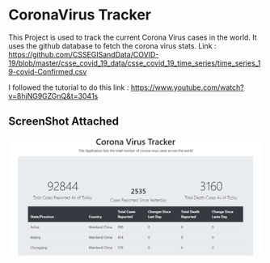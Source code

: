 # CoronaVirus Tracker
This Project is used to track the current Corona Virus cases in the world.
It uses the github database to fetch the corona virus stats.
Link : https://github.com/CSSEGISandData/COVID-19/blob/master/csse_covid_19_data/csse_covid_19_time_series/time_series_19-covid-Confirmed.csv

I followed the tutorial to do this link : https://www.youtube.com/watch?v=8hjNG9GZGnQ&t=3041s

<h2>ScreenShot Attached</h2>

![Image](https://raw.githubusercontent.com/Aashish-Anand/corona-tracker/master/screeenshot.png)
